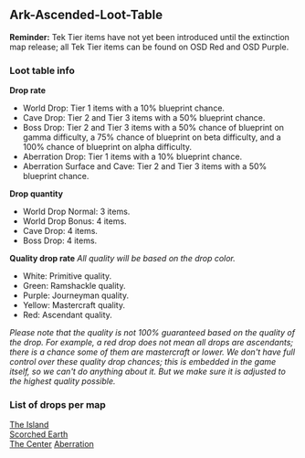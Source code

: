 ## Ark-Ascended-Loot-Table
**Reminder:**
Tek Tier items have not yet been introduced until the extinction map release; all Tek Tier items can be found on OSD Red and OSD Purple.

### Loot table info
**Drop rate**
- World Drop: Tier 1 items with a 10% blueprint chance.
- Cave Drop: Tier 2 and Tier 3 items with a 50% blueprint chance.
- Boss Drop: Tier 2 and Tier 3 items with a 50% chance of blueprint on gamma difficulty, a 75% chance of blueprint on beta difficulty, and a 100% chance of blueprint on alpha difficulty.
- Aberration Drop: Tier 1 items with a 10% blueprint chance.
- Aberration Surface and Cave: Tier 2 and Tier 3 items with a 50% blueprint chance.

**Drop quantity**
- World Drop Normal: 3 items.
- World Drop Bonus: 4 items.
- Cave Drop: 4 items.
- Boss Drop: 4 items.

**Quality drop rate**
*All quality will be based on the drop color.*
- White: Primitive quality.
- Green: Ramshackle quality.
- Purple: Journeyman quality.
- Yellow: Mastercraft quality.
- Red: Ascendant quality.

*Please note that the quality is not 100% guaranteed based on the quality of the drop. For example, a red drop does not mean all drops are ascendants; there is a chance some of them are mastercraft or lower. We don't have full control over these quality drop chances; this is embedded in the game itself, so we can't do anything about it. But we make sure it is adjusted to the highest quality possible.*

### List of drops per map
[The Island](https://github.com/phascendantservers/Ark-Ascended-Loot-Table/blob/main/List/TheIsland.md)  
[Scorched Earth](https://github.com/phascendantservers/Ark-Ascended-Loot-Table/blob/main/List/ScorchedEarth.md)  
[The Center](https://github.com/phascendantservers/Ark-Ascended-Loot-Table/blob/main/List/TheCenter.md)
[Aberration](https://github.com/phascendantservers/Ark-Ascended-Loot-Table/blob/main/List/Aberration.md)